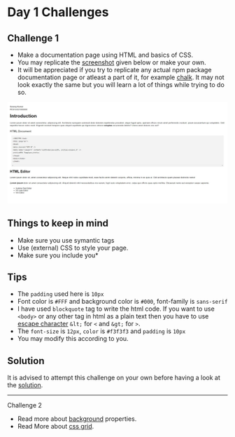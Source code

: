 # Day 1 Challenges 

## Challenge 1

- Make a documentation page using HTML and basics of CSS.
- You may replicate the [screenshot](/day_2/challenge/challenge_readme.png) given below or make your own.
- It will be appreciated if you try to replicate any actual npm package documentation page or atleast a part of it, for example [chalk](/https://www.npmjs.com/package/chalk). It may not look exactly the same but you will learn a lot of things while trying to do so.

![README Image](/day_2/challenge/challenge_readme.png)

## Things to keep in mind
- Make sure you use symantic tags
- Use (external) CSS to style your page.
- Make sure you include you*

## Tips
- The `padding` used here is `10px`
- Font color is `#FFF` and background color is `#000`, font-family is `sans-serif`
- I have used `blockquote` tag to write the html code. If you want to use `<body>` or any other tag in html as a plain text then you have to use [escape character](https://www.educative.io/answers/how-to-escape-unescape-html-characters-in-string-in-javascript) `&lt;` for `<` and `&gt;` for `>`.
- The `font-size` is `12px`, `color` is `#f3f3f3` and `padding` is `10px`
- You may modify this according to you.

## Solution

It is advised to attempt this challenge on your own before having a look at the [solution](/day_2/solution/index.html).

---

Challenge 2

- Read more about [background](https://www.w3schools.com/cssref/css3_pr_background.php) properties.
- Read More about [css grid](https://youtu.be/EiNiSFIPIQE).